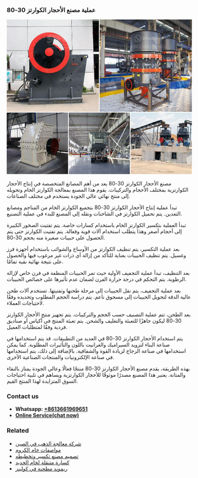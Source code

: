 <h3>عملية مصنع الأحجار الكوارتز 30-80</h3><img src='1701852539.jpg' alt=''><p>مصنع الأحجار الكوارتز 30-80 يعد من أهم المصانع المتخصصة في إنتاج الأحجار الكوارتزية بمختلف الأحجام والتركيبات. يقوم هذا المصنع بمعالجة الكوارتز الخام وتحويله إلى منتج نهائي عالي الجودة يستخدم في مختلف الصناعات.</p><p>تبدأ عملية إنتاج الأحجار الكوارتز 30-80 بتجميع الكوارتز الخام من المناجم ومصانع التعدين. يتم تحميل الكوارتز في الشاحنات ونقله إلى المصنع للبدء في عملية التصنيع.</p><p>تبدأ العملية بتكسير الكوارتز الخام باستخدام كسارات خاصة. يتم تفتيت الصخور الكبيرة إلى أحجام أصغر وهذا يتطلب استخدام آلات قوية وفعالة. يتم تفتيت الكوارتز حتى يتم الحصول على حبيبات صغيرة منه بحجم 30-80.</p><p>بعد عملية التكسير، يتم تنظيف الكوارتز من الأوساخ والشوائب باستخدام أجهزة فرز وغسيل. يتم تنظيف الحبيبات بعناية للتأكد من إزالة أي ذرات غير مرغوب فيها والحصول على نتيجة نهائية نقية تمامًا.</p><p>بعد التنظيف، تبدأ عملية التجفيف الأولية حيث تمر الحبيبات المنظفة في فرن خاص لإزالة الرطوبة. يتم التحكم في درجة حرارة الفرن لضمان عدم تأثيرها على خصائص الحبيبات.</p><p>بعد عملية التجفيف، يتم نقل الحبيبات إلى مرحلة طحنها وتفتيتها. تستخدم آلات طحن عالية الدقة لتحويل الحبيبات إلى مسحوق ناعم. يتم دراسة الحجم المطلوب وتحديده وفقًا لاحتياجات العملاء.</p><p>بعد الطحن، تتم عملية التصنيف حسب الحجم والتركيبات. يتم تجهيز منتج الأحجار الكوارتز 30-80 ليكون جاهزًا للتعبئة والتغليف والشحن. يتم تعبئة المنتج في أكياس أو صناديق فردية وفقًا لمتطلبات العميل.</p><p>يتم استخدام الأحجار الكوارتز 30-80 في العديد من التطبيقات. قد يتم استخدامها في صناعة البناء لتزويد السيراميك والغرانيت باللون والتأثيرات المطلوبة. كما يمكن استخدامها في صناعة الزجاج لزيادة القوة والشفافية. بالإضافة إلى ذلك، يتم استخدامها في صناعة الإلكترونيات والمنتجات الصناعية الأخرى.</p><p>بهذه الطريقة، يقدم مصنع الأحجار الكوارتز 30-80 منتجًا فعالًا وعالي الجودة يمتاز بالنقاء والمتانة. يعتبر هذا المصنع مصدرًا موثوقًا للأحجار الكوارتزية ويساهم في تلبية احتياجات السوق المتزايدة لهذا المنتج القيم.</p><h3>Contact us</h3><ul><li><strong>Whatsapp:&nbsp;<a href="https://wa.me/8613661969651">+8613661969651</a></strong></li><li><a href="https://swt.shibang-china.com/?git&amp;zhl&amp;عملية مصنع الأحجار الكوارتز 3080"><strong>Online Service(chat now)</strong></a></li></ul><h3>Related</h3><ul><li><a href='شركة معالجة الذهب في الصين.md'>شركة معالجة الذهب في الصين</a></li><li><a href='مواصفات خام الكروم.md'>مواصفات خام الكروم</a></li><li><a href='تصميم مصنع تكسير وتخطيطه.md'>تصميم مصنع تكسير وتخطيطه</a></li><li><a href='كسارة متنقلة لخام الحديد.md'>كسارة متنقلة لخام الحديد</a></li><li><a href='ريموند مطحنة في كولينز.md'>ريموند مطحنة في كولينز</a></li></ul>